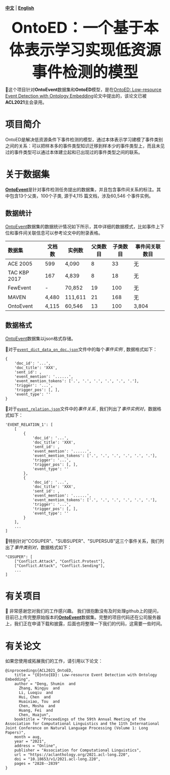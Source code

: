 [**中文**](https://github.com/231sm/Reasoning_In_EE/blob/main/README_CN.md) | [**English**](https://github.com/231sm/Reasoning_In_EE/blob/main/README.md)

<p align="center">
  	<font size=16><strong>OntoED：一个基于本体表示学习实现低资源事件检测的模型</strong></font>
</p>


🍎这个项目针对**OntoEvent**数据集和**OntoED**模型，是在[OntoED: Low-resource Event Detection with Ontology Embedding](https://arxiv.org/pdf/2105.10922.pdf)论文中提出的，该论文已被**ACL2021**主会录用。


# 项目简介
OntoED是解决低资源条件下事件检测的模型，通过本体表示学习建模了事件类别之间的关系：可以把样本多的事件类型知识迁移到样本少的事件类型上，而且未见过的事件类型可以通过本体建立起和已出现过的事件类型之间的联系。

# 关于数据集
[**OntoEvent**](https://github.com/231sm/Reasoning_In_EE/tree/main/OntoEvent)是针对事件检测任务提出的数据集，并且包含事件间关系的标注。其中包含13个父类，100个子类, 源于4,115 篇文档，涉及60,546 个事件实例。

## 数据统计
[OntoEvent](https://github.com/231sm/Reasoning_In_EE/tree/main/OntoEvent)数据集的数据统计情况如下所示，其中详细的数据模式，比如事件上下位和事件间关联信息可以参考论文中的附录表格。

数据集 		| 文档数 | 实例数 | 父类数目 | 子类数目 | 事件间关联数目 |
| :----------------- | ---------------- | ---------------- | ---------------- | ---------------- | ---------------- |
ACE 2005 		| 599 | 4,090 | 8 | 33 | 无 |
TAC KBP 2017 	| 167 | 4,839 | 8 | 18  | 无 |
FewEvent 		      | - | 70,852 | 19 | 100  | 无 |
MAVEN 			| 4,480 | 111,611 | 21 | 168  | 无 |
OntoEvent	| 4,115 | 60,546 | 13 | 100 | 3,804 |

## 数据格式
[OntoEvent](https://github.com/231sm/Reasoning_In_EE/tree/main/OntoEvent)数据集以json格式存储。

🍒对于[```event_dict_data_on_doc.json```](https://github.com/231sm/Reasoning_In_EE/blob/main/OntoEvent/event_dict_data_on_doc.json.zip)文件中的每个*事件实例* , 数据格式如下：

```
{
	'doc_id': '...', 
	'doc_title': 'XXX', 
	'sent_id': , 
	'event_mention': '......', 
	'event_mention_tokens': ['.', '.', '.', '.', '.', '.'], 
	'trigger': '...', 
	'trigger_pos': [, ], 
	'event_type': ''
}
```

🍒对于[```event_relation.json```](https://github.com/231sm/Reasoning_In_EE/blob/main/OntoEvent/event_relation.json)文件中的*事件关系* , 我们列出了*事件实例对*，数据格式如下：

```
'EVENT_RELATION_1': [ 
    [
        {
        	'doc_id': '...', 
        	'doc_title': 'XXX', 
        	'sent_id': , 
        	'event_mention': '......', 
        	'event_mention_tokens': ['.', '.', '.', '.', '.', '.'], 
        	'trigger': '...', 
        	'trigger_pos': [, ], 
        	'event_type': ''
        }, 
        {
        	'doc_id': '...', 
        	'doc_title': 'XXX', 
        	'sent_id': , 
        	'event_mention': '......', 
        	'event_mention_tokens': ['.', '.', '.', '.', '.', '.'], 
        	'trigger': '...', 
        	'trigger_pos': [, ], 
        	'event_type': ''
        }
    ], 
    ...
]
```

🍒特别针对"COSUPER"、"SUBSUPER"、"SUPERSUB"这三个事件关系，我们列出了*事件类别对*，数据格式如下：

```
"COSUPER": [
    ["Conflict.Attack", "Conflict.Protest"], 
    ["Conflict.Attack", "Conflict.Sending"], 
    ...
]
```


# 有关项目
🤗 非常感谢您对我们的工作感兴趣。
我们很抱歉没有及时处理github上的提问，目前已上传完整原始版本的[**OntoEvent**](https://github.com/231sm/Reasoning_In_EE/tree/main/OntoEvent)数据集。完整的项目代码还在公司服务器上，我们正在申请下载和披露，后面也将整理一下我们的代码，这需要一些时间。


# 有关论文
如果您使用或拓展我们的工作，请引用以下论文：

```
@inproceedings{ACL2021_OntoED,
    title = "{O}nto{ED}: Low-resource Event Detection with Ontology Embedding",
    author = "Deng, Shumin  and
      Zhang, Ningyu  and
      Li, Luoqiu  and
      Hui, Chen  and
      Huaixiao, Tou  and
      Chen, Mosha  and
      Huang, Fei  and
      Chen, Huajun",
    booktitle = "Proceedings of the 59th Annual Meeting of the Association for Computational Linguistics and the 11th International Joint Conference on Natural Language Processing (Volume 1: Long Papers)",
    month = aug,
    year = "2021",
    address = "Online",
    publisher = "Association for Computational Linguistics",
    url = "https://aclanthology.org/2021.acl-long.220",
    doi = "10.18653/v1/2021.acl-long.220",
    pages = "2828--2839"
}
```



